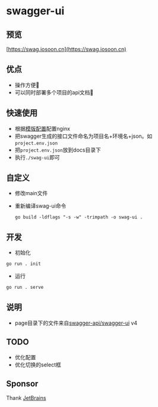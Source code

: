 # swagger-ui

## 预览

  [https://swag.iosoon.cn](https://swag.iosoon.cn)

## 优点

- 操作方便🐶
- 可以同时部署多个项目的api文档🚀

## 快速使用

- 根据[模版配置](./nginx.conf)配置nginx
- 把swagger生成的接口文件命名为项目名+环境名+json。如`project.env.json`
- 把`project.env.json`放到docs目录下
- 执行`./swag-ui`即可

## 自定义

- 修改main文件
- 重新编译swag-ui命令

  ```
  go build -ldflags "-s -w" -trimpath -o swag-ui .
  ```

## 开发
  - 初始化
  ```bash
  go run . init
  ```
  - 运行
  ```bash
  go run . serve
  ```

## 说明

  - page目录下的文件来自[swagger-api/swagger-ui](https://github.com/swagger-api/swagger-ui/releases) v4

## TODO

- 优化配置
- 优化切换的select框

## Sponsor

  Thank [JetBrains](https://jb.gg/OpenSourceSupport)